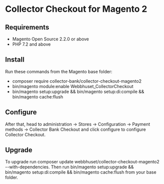 # Collector Checkout for Magento 2

## Requirements
* Magento Open Source 2.2.0 or above
* PHP 7.2 and above

## Install
Run these commands from the Magento base folder:
* composer require collector-bank/collector-checkout-magento2 
* bin/magento module:enable Webbhuset_CollectorCheckout
* bin/magento setup:upgrade && bin/magento setup:di:compile && bin/magento cache:flush

## Configure
After that, head to administration -> Stores -> Configuration -> Payment methods -> Collector Bank Checkout and click configure to configure Collector Checkout.

## Upgrade
To upgrade run composer update webbhuset/collector-checkout-magento2 --with-dependencies. Then run bin/magento setup:upgrade && bin/magento setup:di:compile && bin/magento cache:flush from your base folder.
